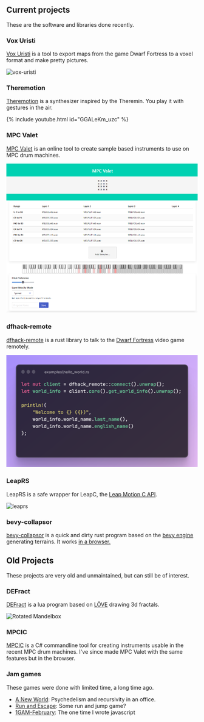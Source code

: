 ## Current projects

These are the software and libraries done recently.

### Vox Uristi

[Vox Uristi](https://plule.github.io/vox-uristi) is a tool to export maps from the game Dwarf Fortress to a voxel format and make
pretty pictures.

![vox-uristi](https://plule.github.io/vox-uristi/assets/gallery/heavenfall/iso.jpg)

### Theremotion

[Theremotion](https://plule.github.io/theremotion/) is a synthesizer inspired by the Theremin. You play it with gestures in the air.

{% include youtube.html id="GGALeKm_uzc" %}

### MPC Valet

[MPC Valet](https://plule.github.io/mpc_valet/) is an online tool to create sample based instruments to use on MPC drum machines.

![mpc-valet](https://raw.githubusercontent.com/plule/mpc_valet/main/assets/capture.png)

### dfhack-remote

[dfhack-remote](https://github.com/plule/dfhack-remote) is a rust library to talk to the [Dwarf Fortress](http://www.bay12games.com/dwarves/) video game remotely.

![dfhack-remote](https://github.com/plule/dfhack-remote/blob/main/images/dfhack-remote.png)

### LeapRS

LeapRS is a safe wrapper for LeapC, the [Leap Motion C API](https://docs.ultraleap.com/tracking-api/).

![leaprs](https://raw.githubusercontent.com/plule/leaprs/main/images/leaprs.png)

### bevy-collapsor

[bevy-collapsor](https://github.com/plule/bevy-collapsor) is a quick and dirty rust program based on the [bevy engine](https://bevyengine.org/) generating terrains. It works [in a browser.](https://plule.github.io/bevy-collapsor/)

## Old Projects

These projects are very old and unmaintained, but can still be of interest.

### DEFract

[DEFract](https://github.com/plule/DEFract) is a lua program based on [LÖVE](https://love2d.org/) drawing 3d fractals.

![Rotated Mandelbox](http://i.imgur.com/Vshm6.jpg)

### MPCIC

[MPCIC](https://github.com/plule/MPCIC) is a C# commandline tool for creating instruments usable in the recent MPC drum machines. I've since made MPC Valet with the same features but in the browser.

### Jam games

These games were done with limited time, a long time ago.

- [A New World](https://github.com/plule/A-New-World): Psychedelism and recursivity in an office.
- [Run and Escape](https://github.com/plule/LD48-24): Some run and jump game?
- [1GAM-February](https://github.com/plule/1GAM-February): The one time I wrote javascript
